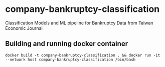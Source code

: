 # company-bankruptcy-classification
Classification Models and ML pipeline for Bankruptcy Data from Taiwan Economic Journal

## Building and running docker container
```
docker build -t company-bankruptcy-classification . && docker run -it --network host company-bankruptcy-classification /bin/bash
```
